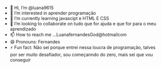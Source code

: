 - 👋 Hi, I’m @luana9615
- 👀 I’m interested in aprender programação
- 🌱 I’m currently learning javascipt e HTML E CSS
- 💞️ I’m looking to collaborate on tudo que for ajuda e que for para o meu aprendizado
- 📫 How to reach me ...LuanafernandesGod@hotmailcom
- 😄 Pronouns: Fernandes
- ⚡ Fun fact: Não sei porque entrei nessa loucra de programação, talves por ser muito desafiador, sou começanndo do zero, mais sei que vou conseguir

<!---
luana9615/luana9615 is a ✨ special ✨ repository because its `README.md` (this file) appears on your GitHub profile.
You can click the Preview link to take a look at your changes.
--->
